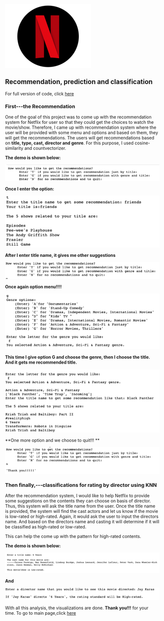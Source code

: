 ![](nflix.png)

## Recommendation, prediction and classification


For full version of code, click [here](https://github.com/ujjoli/Netflix-analysis-and-suggestion/blob/gh-pages/Individual%20Project%2003-Copy1.ipynb)

### First---the Recommendation

One of the goal of this project was to come up with the recommendation system for Netflix for user so that they could get the choices to watch the movie/show. 
Therefore, I came up with recommendation system where the user will be provided with some menu and options and based on them, they will get the recommendations.
The users will get recommendations based on  **title, type, cast, director and genre**. For this purpose, I used cosine-similarity and countvectorizer.

**The demo is shown below:**


![](4.a.1.png)


**Once I enter the option:**


![](4.a.2..png)


**After I enter title name, it gives me other suggestions**


![](4.a.3.png)


**Once again option menu!!!!**



![](4.a.4.png)


**This time I give option G and choose the genre, then I choose the title. And it gets me recommended title.**



![](4.a.5.png)


**One more option and we choose to quit!!! **


![](4.a.6.png)







### Then finally,---classifications for rating by director using KNN

After the recommendation system, I would like to help Netflix to provide some suggestions on the contents they can choose on basis of director. Thus, this system will ask the title name from the user. Once the title name is provided, the system will find the cast actors and let us know if the movie is low-rated or high-rated. Again, it would ask the user to input the directors name. And based on the directors name and casting it will determine if it will be classified as high-rated or low-rated.


This can help the come up with the pattern for high-rated contents.

**The demo is shown below:**



![](4.c..png)


**And**

![](4.c.2.png)

With all this analysis, the visualizations are done. **Thank you!!!** for your time. To go to main page,click [here](index.md)

